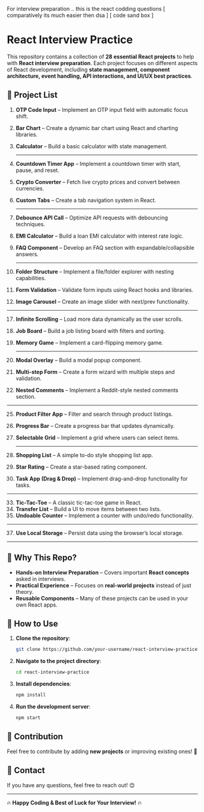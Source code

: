 For  interview preparation .. 
this is the react codding questions
[ comparatively its much easier then dsa ]
[ code sand box ]


# React Interview Practice

This repository contains a collection of **28 essential React projects** to help with **React interview preparation**. Each project focuses on different aspects of React development, including **state management, component architecture, event handling, API interactions, and UI/UX best practices**.

## 📌 Project List

1. **OTP Code Input** – Implement an OTP input field with automatic focus shift.  
2. **Bar Chart** – Create a dynamic bar chart using React and charting libraries.  
3. **Calculator** – Build a basic calculator with state management.
   
   ---

5. **Countdown Timer App** – Implement a countdown timer with start, pause, and reset.  
6. **Crypto Converter** – Fetch live crypto prices and convert between currencies.  
7. **Custom Tabs** – Create a tab navigation system in React.

   ---
   

9. **Debounce API Call** – Optimize API requests with debouncing techniques.  
10. **EMI Calculator** – Build a loan EMI calculator with interest rate logic.  
11. **FAQ Component** – Develop an FAQ section with expandable/collapsible answers.

    ---

13. **Folder Structure** – Implement a file/folder explorer with nesting capabilities.  
14. **Form Validation** – Validate form inputs using React hooks and libraries.  
15. **Image Carousel** – Create an image slider with next/prev functionality.

   ---

17. **Infinite Scrolling** – Load more data dynamically as the user scrolls.  
18. **Job Board** – Build a job listing board with filters and sorting.  
19. **Memory Game** – Implement a card-flipping memory game.

    ---

21. **Modal Overlay** – Build a modal popup component.  
22. **Multi-step Form** – Create a form wizard with multiple steps and validation.  
23. **Nested Comments** – Implement a Reddit-style nested comments section.

   ---

25. **Product Filter App** – Filter and search through product listings.  
26. **Progress Bar** – Create a progress bar that updates dynamically.  
27. **Selectable Grid** – Implement a grid where users can select items.

     ---

29. **Shopping List** – A simple to-do style shopping list app.  
30. **Star Rating** – Create a star-based rating component.  
31. **Task App (Drag & Drop)** – Implement drag-and-drop functionality for tasks.

   ---

33. **Tic-Tac-Toe** – A classic tic-tac-toe game in React.  
34. **Transfer List** – Build a UI to move items between two lists.  
35. **Undoable Counter** – Implement a counter with undo/redo functionality.
   --- 

37. **Use Local Storage** – Persist data using the browser’s local storage.
---

## 🚀 Why This Repo?

- **Hands-on Interview Preparation** – Covers important **React concepts** asked in interviews.  
- **Practical Experience** – Focuses on **real-world projects** instead of just theory.  
- **Reusable Components** – Many of these projects can be used in your own React apps.  

## 📂 How to Use

1. **Clone the repository**:
   ```sh
   git clone https://github.com/your-username/react-interview-practice.git
   ```
2. **Navigate to the project directory**:
   ```sh
   cd react-interview-practice
   ```
3. **Install dependencies**:
   ```sh
   npm install
   ```
4. **Run the development server**:
   ```sh
   npm start
   ```

## 🎯 Contribution
Feel free to contribute by adding **new projects** or improving existing ones! 🚀

## 📧 Contact
If you have any questions, feel free to reach out! 😊

---
🔥 **Happy Coding & Best of Luck for Your Interview!** 🔥



